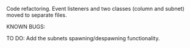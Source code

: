 Code refactoring.
Event listeners and two classes (column and subnet) moved to separate
files.



KNOWN BUGS:



TO DO:
Add the subnets spawning/despawning functionality.
